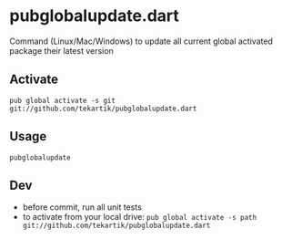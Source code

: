 # pubglobalupdate.dart

Command (Linux/Mac/Windows) to update all current global activated package their latest version

## Activate

````
pub global activate -s git git://github.com/tekartik/pubglobalupdate.dart
````

## Usage

````
pubglobalupdate
````

## Dev

* before commit, run all unit tests
* to activate from your local drive: `pub global activate -s path git://github.com/tekartik/pubglobalupdate.dart`